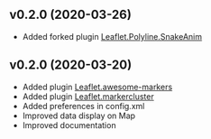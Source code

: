 ## v0.2.0 (2020-03-26)
- Added forked plugin [Leaflet.Polyline.SnakeAnim](https://github.com/PitouGames/Leaflet.Polyline.SnakeAnim)


## v0.2.0 (2020-03-20)

- Added plugin [Leaflet.awesome-markers](https://github.com/lvoogdt/Leaflet.awesome-markers)
- Added plugin [Leaflet.markercluster](https://github.com/Leaflet/Leaflet.markercluster)
- Added preferences in config.xml
- Improved data display on Map
- Improved documentation
